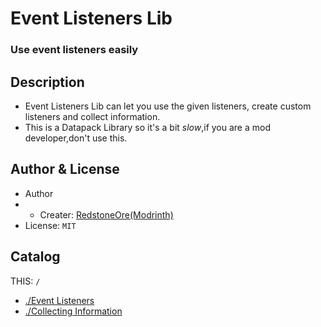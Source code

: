 # Event Listeners Lib
### Use event listeners easily

## Description
+ Event Listeners Lib can let you use the given listeners, create custom listeners and collect information.
+ This is a Datapack Library so it's a bit *slow*,if you are a mod developer,don't use this.

## Author & License
+ Author
+ + Creater: [RedstoneOre(Modrinth)](https://modrinth.com/user/RedstoneOre)
+ License: `MIT`

## Catalog
THIS: `/`
+ [./Event Listeners](catelog.md#event-listeners)
+ [./Collecting Information](catelog.md#collecting-information)